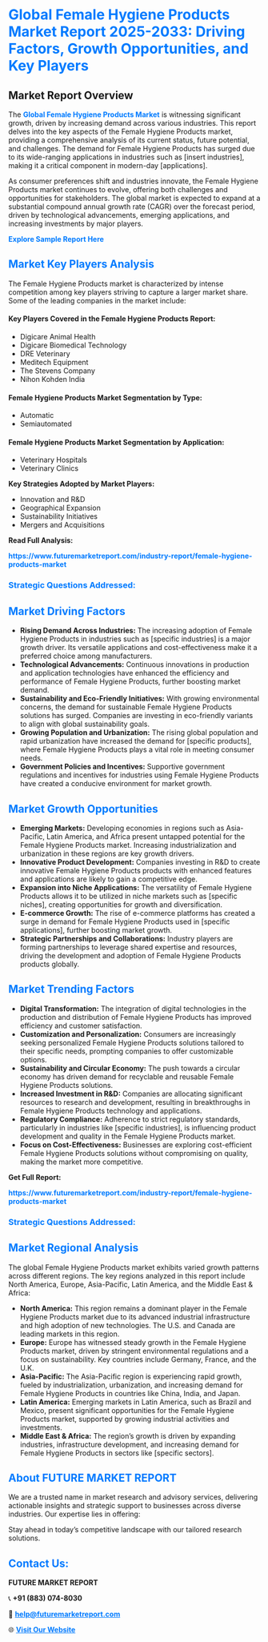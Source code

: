 <h1 style="color: #007BFF;">Global Female Hygiene Products Market Report 2025-2033: Driving Factors, Growth Opportunities, and Key Players</h1>

<section id="overview">
<h2>Market Report Overview</h2>
<p>The <a href="https://www.futuremarketreport.com/industry-report/female-hygiene-products-market" style="color: #007BFF; text-decoration: none;"><strong>Global Female Hygiene Products Market</strong></a> is witnessing significant growth, driven by increasing demand across various industries. This report delves into the key aspects of the Female Hygiene Products market, providing a comprehensive analysis of its current status, future potential, and challenges. The demand for Female Hygiene Products has surged due to its wide-ranging applications in industries such as [insert industries], making it a critical component in modern-day [applications].</p>
<p>As consumer preferences shift and industries innovate, the Female Hygiene Products market continues to evolve, offering both challenges and opportunities for stakeholders. The global market is expected to expand at a substantial compound annual growth rate (CAGR) over the forecast period, driven by technological advancements, emerging applications, and increasing investments by major players.</p>
</section>

<section id="overview">
<p><a href="https://www.futuremarketreport.com/request-sample/reportId=31749" style="color: #007BFF; text-decoration: none;"><strong>Explore Sample Report Here</strong></a></p>
</section>

<section id="key-players">
<h2 style="color: #007BFF;">Market Key Players Analysis</h2>
<p>The Female Hygiene Products market is characterized by intense competition among key players striving to capture a larger market share. Some of the leading companies in the market include:</p>
<h4>Key Players Covered in the Female Hygiene Products Report:</h4>
<ul><li>Digicare Animal Health</li><li>Digicare Biomedical Technology</li><li>DRE Veterinary</li><li>Meditech Equipment</li><li>The Stevens Company</li><li>Nihon Kohden India</li></ul>
<h4>Female Hygiene Products Market Segmentation by Type:</h4>
<ul><li>Automatic</li><li>Semiautomated</li></ul>

<h4>Female Hygiene Products Market Segmentation by Application:</h4>
<ul><li>Veterinary Hospitals</li><li>Veterinary Clinics</li></ul>
<p><strong>Key Strategies Adopted by Market Players:</strong></p>
<ul>
<li>Innovation and R&D</li>
<li>Geographical Expansion</li>
<li>Sustainability Initiatives</li>
<li>Mergers and Acquisitions</li>
</ul>
</section>

<section>
<p><strong>Read Full Analysis: </strong></p><a href="https://www.futuremarketreport.com/industry-report/female-hygiene-products-market" style="color: #007BFF; text-decoration: none;"><strong>https://www.futuremarketreport.com/industry-report/female-hygiene-products-market</strong></a>
<h3 style="color: #007BFF;">Strategic Questions Addressed:</h3>
</section>

<section id="driving-factors">
<h2 style="color: #007BFF;">Market Driving Factors</h2>
<ul>
<li><strong>Rising Demand Across Industries:</strong> The increasing adoption of Female Hygiene Products in industries such as [specific industries] is a major growth driver. Its versatile applications and cost-effectiveness make it a preferred choice among manufacturers.</li>
<li><strong>Technological Advancements:</strong> Continuous innovations in production and application technologies have enhanced the efficiency and performance of Female Hygiene Products, further boosting market demand.</li>
<li><strong>Sustainability and Eco-Friendly Initiatives:</strong> With growing environmental concerns, the demand for sustainable Female Hygiene Products solutions has surged. Companies are investing in eco-friendly variants to align with global sustainability goals.</li>
<li><strong>Growing Population and Urbanization:</strong> The rising global population and rapid urbanization have increased the demand for [specific products], where Female Hygiene Products plays a vital role in meeting consumer needs.</li>
<li><strong>Government Policies and Incentives:</strong> Supportive government regulations and incentives for industries using Female Hygiene Products have created a conducive environment for market growth.</li>
</ul>
</section>

<section id="growth-opportunities">
<h2 style="color: #007BFF;">Market Growth Opportunities</h2>
<ul>
<li><strong>Emerging Markets:</strong> Developing economies in regions such as Asia-Pacific, Latin America, and Africa present untapped potential for the Female Hygiene Products market. Increasing industrialization and urbanization in these regions are key growth drivers.</li>
<li><strong>Innovative Product Development:</strong> Companies investing in R&D to create innovative Female Hygiene Products products with enhanced features and applications are likely to gain a competitive edge.</li>
<li><strong>Expansion into Niche Applications:</strong> The versatility of Female Hygiene Products allows it to be utilized in niche markets such as [specific niches], creating opportunities for growth and diversification.</li>
<li><strong>E-commerce Growth:</strong> The rise of e-commerce platforms has created a surge in demand for Female Hygiene Products used in [specific applications], further boosting market growth.</li>
<li><strong>Strategic Partnerships and Collaborations:</strong> Industry players are forming partnerships to leverage shared expertise and resources, driving the development and adoption of Female Hygiene Products products globally.</li>
</ul>
</section>

<section id="trending-factors">
<h2 style="color: #007BFF;">Market Trending Factors</h2>
<ul>
<li><strong>Digital Transformation:</strong> The integration of digital technologies in the production and distribution of Female Hygiene Products has improved efficiency and customer satisfaction.</li>
<li><strong>Customization and Personalization:</strong> Consumers are increasingly seeking personalized Female Hygiene Products solutions tailored to their specific needs, prompting companies to offer customizable options.</li>
<li><strong>Sustainability and Circular Economy:</strong> The push towards a circular economy has driven demand for recyclable and reusable Female Hygiene Products solutions.</li>
<li><strong>Increased Investment in R&D:</strong> Companies are allocating significant resources to research and development, resulting in breakthroughs in Female Hygiene Products technology and applications.</li>
<li><strong>Regulatory Compliance:</strong> Adherence to strict regulatory standards, particularly in industries like [specific industries], is influencing product development and quality in the Female Hygiene Products market.</li>
<li><strong>Focus on Cost-Effectiveness:</strong> Businesses are exploring cost-efficient Female Hygiene Products solutions without compromising on quality, making the market more competitive.</li>
</ul>
</section>

<section>
<p><strong>Get Full Report: </strong></p><a href="https://www.futuremarketreport.com/industry-report/female-hygiene-products-market" style="color: #007BFF; text-decoration: none;"><strong>https://www.futuremarketreport.com/industry-report/female-hygiene-products-market</strong></a>
<h3 style="color: #007BFF;">Strategic Questions Addressed:</h3>
</section>


<section id="regional-analysis">
<h2 style="color: #007BFF;">Market Regional Analysis</h2>
<p>The global Female Hygiene Products market exhibits varied growth patterns across different regions. The key regions analyzed in this report include North America, Europe, Asia-Pacific, Latin America, and the Middle East & Africa:</p>
<ul>
<li><strong>North America:</strong> This region remains a dominant player in the Female Hygiene Products market due to its advanced industrial infrastructure and high adoption of new technologies. The U.S. and Canada are leading markets in this region.</li>
<li><strong>Europe:</strong> Europe has witnessed steady growth in the Female Hygiene Products market, driven by stringent environmental regulations and a focus on sustainability. Key countries include Germany, France, and the U.K.</li>
<li><strong>Asia-Pacific:</strong> The Asia-Pacific region is experiencing rapid growth, fueled by industrialization, urbanization, and increasing demand for Female Hygiene Products in countries like China, India, and Japan.</li>
<li><strong>Latin America:</strong> Emerging markets in Latin America, such as Brazil and Mexico, present significant opportunities for the Female Hygiene Products market, supported by growing industrial activities and investments.</li>
<li><strong>Middle East & Africa:</strong> The region’s growth is driven by expanding industries, infrastructure development, and increasing demand for Female Hygiene Products in sectors like [specific sectors].</li>
</ul>
</section>

<footer>
<h2 style="color: #007BFF;">About FUTURE MARKET REPORT</h2>
<p>We are a trusted name in market research and advisory services, delivering actionable insights and strategic support to businesses across diverse industries. Our expertise lies in offering:</p>

<p>Stay ahead in today’s competitive landscape with our tailored research solutions.</p>

<h2 style="color: #007BFF;">Contact Us:</h2>
<p><strong>FUTURE MARKET REPORT</strong></p>
<p>📞 <strong>+91 (883) 074-8030</strong></p>
<p>📧 <strong><a href="mailto:help@futuremarketreport.com" style="color: #007BFF;">help@futuremarketreport.com</a></strong></p>
<p>🌐 <strong><a href="https://www.futuremarketreport.com/" style="color: #007BFF;">Visit Our Website</a></strong></p>
</footer>